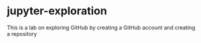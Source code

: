 # jupyter-exploration
This is a lab on exploring GitHub by creating a GitHub account and creating a repository
